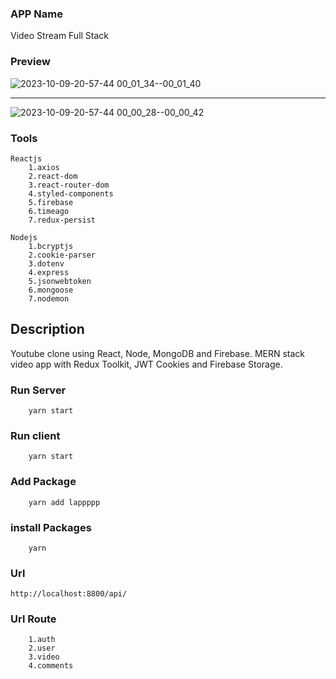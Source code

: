 ### APP Name

Video Stream Full Stack

### Preview

![2023-10-09-20-57-44 00_01_34--00_01_40](https://github.com/gamalahmed3265/Sharing-Video/assets/75225936/ce998164-35d4-4450-a768-646d89cbdef9)

<hr/>

![2023-10-09-20-57-44 00_00_28--00_00_42](https://github.com/gamalahmed3265/Sharing-Video/assets/75225936/47dc2496-4b71-416b-935e-c735679ce537)

### Tools
```
Reactjs
    1.axios
    2.react-dom
    3.react-router-dom
    4.styled-components
    5.firebase
    6.timeago
    7.redux-persist

Nodejs
    1.bcryptjs
    2.cookie-parser
    3.dotenv
    4.express
    5.jsonwebtoken
    6.mongoose
    7.nodemon
```

## Description

Youtube clone using React, Node, MongoDB and Firebase. MERN stack video app with Redux Toolkit, JWT Cookies and Firebase Storage. 


### Run Server
```
    yarn start
```
### Run client
```
    yarn start
```

### Add Package
```
    yarn add lappppp
```

### install Packages
```
    yarn
```
### Url 
```
http://localhost:8800/api/
```
### Url Route
```
    1.auth
    2.user
    3.video
    4.comments
```
